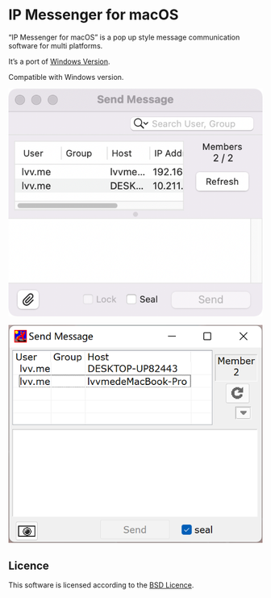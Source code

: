 # IP Messenger for macOS

“IP Messenger for macOS” is a pop up style message communication software for multi platforms.

It’s a port of [Windows Version](https://www.ipmsg.org/).

Compatible with Windows version.

![](osx.png)

![](win.png)

## Licence

This software is licensed according to the [BSD Licence](https://en.wikipedia.org/wiki/BSD_license).
